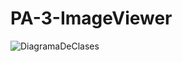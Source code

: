 # PA-3-ImageViewer
![DiagramaDeClases](https://user-images.githubusercontent.com/114069007/213707587-d824cb72-3c1f-4cf2-8815-7cdaf2ea4992.jpg)

